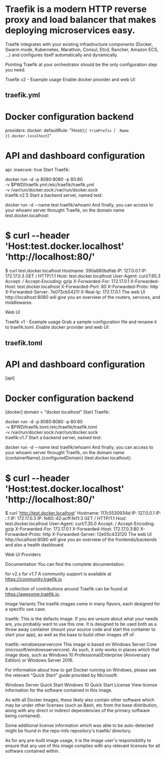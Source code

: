 # Traefik⁠ is a modern HTTP reverse proxy and load balancer that makes deploying microservices easy.

Traefik integrates with your existing infrastructure components (Docker⁠, Swarm mode⁠, Kubernetes⁠, Marathon⁠, Consul⁠, Etcd⁠, Rancher⁠, Amazon ECS⁠, ...) and configures itself automatically and dynamically.

Pointing Traefik at your orchestrator should be the only configuration step you need.

Traefik v2 - Example usage
Enable docker provider and web UI:

## traefik.yml

# Docker configuration backend
providers:
  docker:
    defaultRule: "Host(`{{ trimPrefix `/` .Name }}.docker.localhost`)"

# API and dashboard configuration
api:
  insecure: true
Start Traefik:

docker run -d -p 8080:8080 -p 80:80 \
-v $PWD/traefik.yml:/etc/traefik/traefik.yml \
-v /var/run/docker.sock:/var/run/docker.sock \
traefik:v2.5
Start a backend server, named test:

docker run -d --name test traefik/whoami
And finally, you can access to your whoami server throught Traefik, on the domain name test.docker.localhost:

# $ curl --header 'Host:test.docker.localhost' 'http://localhost:80/'
$ curl test.docker.localhost
Hostname: 390a880bdfab
IP: 127.0.0.1
IP: 172.17.0.3
GET / HTTP/1.1
Host: test.docker.localhost
User-Agent: curl/7.65.3
Accept: */*
Accept-Encoding: gzip
X-Forwarded-For: 172.17.0.1
X-Forwarded-Host: test.docker.localhost
X-Forwarded-Port: 80
X-Forwarded-Proto: http
X-Forwarded-Server: 7e073cb54211
X-Real-Ip: 172.17.0.1
The web UI http://localhost:8080⁠ will give you an overview of the routers, services, and middlewares.

Web UI

Traefik v1 - Example usage
Grab a sample configuration file⁠ and rename it to traefik.toml. Enable docker provider and web UI:

## traefik.toml

# API and dashboard configuration
[api]

# Docker configuration backend
[docker]
  domain = "docker.localhost"
Start Traefik:

docker run -d -p 8080:8080 -p 80:80 \
-v $PWD/traefik.toml:/etc/traefik/traefik.toml \
-v /var/run/docker.sock:/var/run/docker.sock \
traefik:v1.7
Start a backend server, named test:

docker run -d --name test traefik/whoami
And finally, you can access to your whoami server throught Traefik, on the domain name {containerName}.{configuredDomain} (test.docker.localhost):

# $ curl --header 'Host:test.docker.localhost' 'http://localhost:80/'
$ curl 'http://test.docker.localhost'
Hostname: 117c5530934d
IP: 127.0.0.1
IP: ::1
IP: 172.17.0.3
IP: fe80::42:acff:fe11:3
GET / HTTP/1.1
Host: test.docker.localhost
User-Agent: curl/7.35.0
Accept: */*
Accept-Encoding: gzip
X-Forwarded-For: 172.17.0.1
X-Forwarded-Host: 172.17.0.3:80
X-Forwarded-Proto: http
X-Forwarded-Server: f2e05c433120
The web UI http://localhost:8080⁠ will give you an overview of the frontends/backends and also a health dashboard.

Web UI Providers

Documentation
You can find the complete documentation:

for v2.x⁠
for v1.7⁠
A community support is available at https://community.traefik.io⁠

A collection of contributions around Traefik can be found at https://awesome.traefik.io⁠.

Image Variants
The traefik images come in many flavors, each designed for a specific use case.

traefik:<version>
This is the defacto image. If you are unsure about what your needs are, you probably want to use this one. It is designed to be used both as a throw away container (mount your source code and start the container to start your app), as well as the base to build other images off of.

traefik:<version>-windowsservercore
This image is based on Windows Server Core (microsoft/windowsservercore). As such, it only works in places which that image does, such as Windows 10 Professional/Enterprise (Anniversary Edition) or Windows Server 2016.

For information about how to get Docker running on Windows, please see the relevant "Quick Start" guide provided by Microsoft:

Windows Server Quick Start⁠
Windows 10 Quick Start⁠
License
View license information⁠ for the software contained in this image.

As with all Docker images, these likely also contain other software which may be under other licenses (such as Bash, etc from the base distribution, along with any direct or indirect dependencies of the primary software being contained).

Some additional license information which was able to be auto-detected might be found in the repo-info repository's traefik/ directory⁠.

As for any pre-built image usage, it is the image user's responsibility to ensure that any use of this image complies with any relevant licenses for all software contained within.